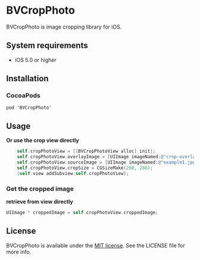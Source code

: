 BVCropPhoto
=================

BVCropPhoto is image cropping library for iOS.

## System requirements
- iOS 5.0 or higher

## Installation
### CocoaPods
`pod 'BVCropPhoto'`

## Usage

**Or use the crop view directly**
```objective-c
    self.cropPhotoView = [[BVCropPhotoView alloc] init];
    self.cropPhotoView.overlayImage = [UIImage imageNamed:@"crop-overlay-568h"];
    self.cropPhotoView.sourceImage = [UIImage imageNamed:@"example1.jpg"];
    self.cropPhotoView.cropSize = CGSizeMake(260, 286);
    [self.view addSubview:self.cropPhotoView];
```

### Get the cropped image
**retrieve from view directly**
```objective-c
UIImage * croppedImage = self.cropPhotoView.croppedImage;
```

## License

[Apache]: http://www.apache.org/licenses/LICENSE-2.0
[MIT]: http://www.opensource.org/licenses/mit-license.php
[GPL]: http://www.gnu.org/licenses/gpl.html
[BSD]: http://opensource.org/licenses/bsd-license.php

BVCropPhoto is available under the [MIT license][MIT]. See the LICENSE file for more info.
